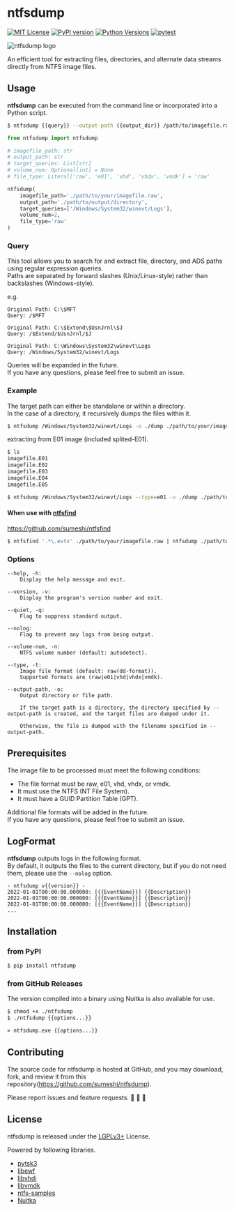 # ntfsdump

[![MIT License](http://img.shields.io/badge/license-MIT-blue.svg?style=flat)](LICENSE)
[![PyPI version](https://badge.fury.io/py/ntfsdump.svg)](https://badge.fury.io/py/ntfsdump)
[![Python Versions](https://img.shields.io/pypi/pyversions/ntfsdump.svg)](https://pypi.org/project/ntfsdump/)
[![pytest](https://github.com/sumeshi/ntfsdump/actions/workflows/test.yaml/badge.svg)](https://github.com/sumeshi/ntfsdump/actions/workflows/test.yaml)

![ntfsdump logo](https://gist.githubusercontent.com/sumeshi/c2f430d352ae763273faadf9616a29e5/raw/baa85b045e0043914218cf9c0e1d1722e1e7524b/ntfsdump.svg)

An efficient tool for extracting files, directories, and alternate data streams directly from NTFS image files.


## Usage

**ntfsdump** can be executed from the command line or incorporated into a Python script.

```bash
$ ntfsdump {{query}} --output-path {{output_dir}} /path/to/imagefile.raw
```

```python
from ntfsdump import ntfsdump

# imagefile_path: str
# output_path: str
# target_queries: List[str]
# volume_num: Optional[int] = None
# file_type: Literal['raw', 'e01', 'vhd', 'vhdx', 'vmdk'] = 'raw'

ntfsdump(
    imagefile_path='./path/to/your/imagefile.raw',
    output_path='./path/to/output/directory',
    target_queries=['/Windows/System32/winevt/Logs'],
    volume_num=2,
    file_type='raw'
)
```

### Query

This tool allows you to search for and extract file, directory, and ADS paths using regular expression queries.  
Paths are separated by forward slashes (Unix/Linux-style) rather than backslashes (Windows-style).

e.g.
```
Original Path: C:\$MFT
Query: /$MFT

Original Path: C:\$Extend\$UsnJrnl\$J
Query: /$Extend/$UsnJrnl/$J

Original Path: C:\Windows\System32\winevt\Logs
Query: /Windows/System32/winevt/Logs
```

Queries will be expanded in the future.  
If you have any questions, please feel free to submit an issue.

### Example
The target path can either be standalone or within a directory.  
In the case of a directory, it recursively dumps the files within it.

```.bash
$ ntfsdump /Windows/System32/winevt/Logs -o ./dump ./path/to/your/imagefile.raw
```

extracting from E01 image (included splited-E01).

```.bash
$ ls
imagefile.E01
imagefile.E02
imagefile.E03
imagefile.E04
imagefile.E05

$ ntfsdump /Windows/System32/winevt/Logs --type=e01 -o ./dump ./path/to/your/imagefile.E01
```

#### When use with [ntfsfind](https://github.com/sumeshi/ntfsfind)

https://github.com/sumeshi/ntfsfind

```.bash
$ ntfsfind '.*\.evtx' ./path/to/your/imagefile.raw | ntfsdump ./path/to/your/imagefile.raw
```

### Options
```
--help, -h:
    Display the help message and exit.

--version, -v:
    Display the program's version number and exit.

--quiet, -q:
    Flag to suppress standard output.

--nolog:
    Flag to prevent any logs from being output.

--volume-num, -n:
    NTFS volume number (default: autodetect).

--type, -t:
    Image file format (default: raw(dd-format)).
    Supported formats are (raw|e01|vhd|vhdx|vmdk).

--output-path, -o:
    Output directory or file path.

    If the target path is a directory, the directory specified by --output-path is created, and the target files are dumped under it.

    Otherwise, the file is dumped with the filename specified in --output-path.
```

## Prerequisites
The image file to be processed must meet the following conditions:

- The file format must be raw, e01, vhd, vhdx, or vmdk.
- It must use the NTFS (NT File System).
- It must have a GUID Partition Table (GPT).

Additional file formats will be added in the future.  
If you have any questions, please feel free to submit an issue.


## LogFormat
**ntfsdump** outputs logs in the following format.  
By default, it outputs the files to the current directory, but if you do not need them, please use the `--nolog` option.

```
- ntfsdump v{{version}} - 
2022-01-01T00:00:00.000000: [{{EventName}}] {{Description}}
2022-01-01T00:00:00.000000: [{{EventName}}] {{Description}}
2022-01-01T00:00:00.000000: [{{EventName}}] {{Description}}
...
```

## Installation

### from PyPI

```bash
$ pip install ntfsdump
```

### from GitHub Releases
The version compiled into a binary using Nuitka is also available for use.

```bash
$ chmod +x ./ntfsdump
$ ./ntfsdump {{options...}}
```

```bat
> ntfsdump.exe {{options...}}
```

## Contributing

The source code for ntfsdump is hosted at GitHub, and you may download, fork, and review it from this repository(https://github.com/sumeshi/ntfsdump).

Please report issues and feature requests. :sushi: :sushi: :sushi:

## License

ntfsdump is released under the [LGPLv3+](https://github.com/sumeshi/ntfsdump/blob/master/LICENSE) License.

Powered by following libraries.
- [pytsk3](https://github.com/py4n6/pytsk)
- [libewf](https://github.com/libyal/libewf)
- [libvhdi](https://github.com/libyal/libvhdi)
- [libvmdk](https://github.com/libyal/libvmdk)
- [ntfs-samples](https://github.com/msuhanov/ntfs-samples)
- [Nuitka](https://github.com/Nuitka/Nuitka)
